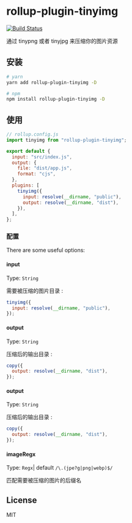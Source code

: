 # rollup-plugin-tinyimg

[![Build Status](https://github.com/HZZformGD/rollup-plugin-tinyimg?branch=master)](https://github.com/HZZformGD/rollup-plugin-tinyimg)

通过 tinypng 或者 tinyjpg 来压缩你的图片资源

## 安装

```bash
# yarn
yarn add rollup-plugin-tinyimg -D

# npm
npm install rollup-plugin-tinyimg -D
```

## 使用

```js
// rollup.config.js
import tinyimg from "rollup-plugin-tinyimg";

export default {
  input: "src/index.js",
  output: {
    file: "dist/app.js",
    format: "cjs",
  },
  plugins: [
    tinyimg({
      input: resolve(__dirname, "public"),
      output: resolve(__dirname, "dist"),
    }),
  ],
};
```

### 配置

There are some useful options:

#### input

Type: `String`

需要被压缩的图片目录 :

```js
tinyimg({
  input: resolve(__dirname, "public"),
});
```

#### output

Type: `String`

压缩后的输出目录 :

```js
copy({
  output: resolve(__dirname, "dist"),
});
```

#### output

Type: `String`

压缩后的输出目录 :

```js
copy({
  output: resolve(__dirname, "dist"),
});
```

#### imageRegx

Type: `Regx`| default `/\.(jpe?g|png|webp)$/`

匹配需要被压缩的图片的后缀名

## License

MIT
